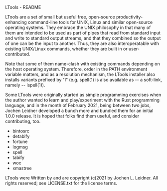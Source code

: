 LTools - README

LTools are a set of small but useful free, open-source
productivity-enhancing command-line tools for UNIX, Linux and similar
open-source operating systems.  They embrace the UNIX philosophy in
that many of them are intended to be used as part of pipes that read
from standard input and write to standard output streams, and that
they combined so the output of one can be the input to another. Thus,
they are also interoperatable with existing UNIX/Linux commands,
whether they are built in or user-contributed.

Note that some of them name-clash with existing commands depending on
the host operating system. Therefore, order in the PATH environment
variable matters, and as a resolution mechanism, the LTools installer
also installs variants prefixed by "l" (e.g. spell(1) is also
available as -- a soft-link, namely -- lspell(1)).

Some LTools were originally started as simple programming exercises
when the author wanted to learn and play/experiment with the Rust
programming language, and in the month of February 2021, being between
two jobs, Jochen Leidner developed a bunch more and bundled them for
an initial 1.0.0 release.  It is hoped that folks find them useful,
and consider contributing, too.

* bintosrc
* detabify
* fortune
* logmsg
* spell
* tabify
* woc
* xmastree

LTools were Written by and are copyright (c)2021 by Jochen L. Leidner.
All rights reserved; see LICENSE.txt for the license terms.
